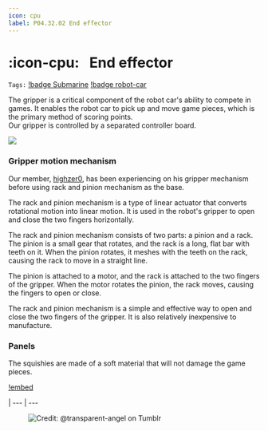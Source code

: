 ```yaml
---
icon: cpu
label: P04.32.02 End effector
---
```

# :icon-cpu:⠀End effector
`Tags:` [!badge Submarine](/projects/P04-submarine.md) [!badge robot-car]()

The gripper is a critical component of the robot car's ability to compete in games. It enables the robot car to pick up and move game pieces, which is the primary method of scoring points.\
Our gripper is controlled by a separated controller board. 

![](/projects/P04-submarine/media/gripper1.jpg)

### Gripper motion mechanism
Our member, [highzer0](https://github.com/highzer0), has been experiencing on his gripper mechanism before using rack and pinion mechanism as the base.

The rack and pinion mechanism is a type of linear actuator that converts rotational motion into linear motion. It is used in the robot's gripper to open and close the two fingers horizontally.

The rack and pinion mechanism consists of two parts: a pinion and a rack. The pinion is a small gear that rotates, and the rack is a long, flat bar with teeth on it. When the pinion rotates, it meshes with the teeth on the rack, causing the rack to move in a straight line.

The pinion is attached to a motor, and the rack is attached to the two fingers of the gripper. When the motor rotates the pinion, the rack moves, causing the fingers to open or close.

The rack and pinion mechanism is a simple and effective way to open and close the two fingers of the gripper. It is also relatively inexpensive to manufacture.

### Panels
The squishies are made of a soft material that will not damage the game pieces. 

[!embed](https://youtu.be/2HHQJ4M5kkA)

|
--- | ---

<figure>
    <img src="https://64.media.tumblr.com/d103eb823dce2842c673f409f036857b/tumblr_mzx9wrdwFa1snc5kxo1_1280.gifv" alt="Credit: @transparent-angel on Tumblr">
</figure>